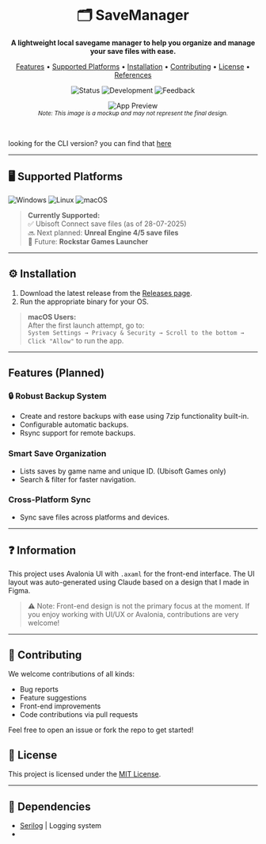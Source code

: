 <div align="center">

# 🗂️ SaveManager

**A lightweight local savegame manager to help you organize and manage your save files with ease.**

[Features](#-features) • [Supported Platforms](#-supported-platforms) • [Installation](#-installation) • [Contributing](#-contributing) • [License](#-license) • [References](#-references)

![Status](https://img.shields.io/badge/status-alpha-orange)
![Development](https://img.shields.io/badge/status-in%20development-yellow)
![Feedback](https://img.shields.io/badge/feedback-welcome-brightgreen)
<br/>

![App Preview](https://i.imgur.com/TJAszND.png)  
<sub>_Note: This image is a mockup and may not represent the final design._</sub>

<br/>
</div>

looking for the CLI version? you can find that [here](https://github.com/msh31/SaveManager/tree/cli/src)

---

## 🖥️ Supported Platforms

<p>
  <img src="https://img.shields.io/badge/Windows-0078D6?style=for-the-badge&logo=windows&logoColor=white" alt="Windows"/>
  <img src="https://img.shields.io/badge/Linux-FCC624?style=for-the-badge&logo=linux&logoColor=black" alt="Linux"/>
  <img src="https://img.shields.io/badge/macOS-f0f0f0?logo=apple&logoColor=black&style=for-the-badge" alt="macOS"/>
</p>

> **Currently Supported:**  
> ✅ Ubisoft Connect save files (as of 28-07-2025)  
> 🔜 Next planned: **Unreal Engine 4/5 save files**  
> 🔮 Future: **Rockstar Games Launcher**

---

## ⚙️ Installation

1. Download the latest release from the [Releases page](https://github.com/msh31/SaveManager/releases).
2. Run the appropriate binary for your OS.

> **macOS Users:**  
> After the first launch attempt, go to:  
> `System Settings → Privacy & Security → Scroll to the bottom → Click "Allow"` to run the app.

---

## Features (Planned)

### 🔒 Robust Backup System
- Create and restore backups with ease using 7zip functionality built-in.
- Configurable automatic backups.
- Rsync support for remote backups.

### Smart Save Organization
- Lists saves by game name and unique ID. (Ubisoft Games only)
- Search & filter for faster navigation.

### Cross-Platform Sync
- Sync save files across platforms and devices.

---

## ❓ Information

This project uses Avalonia UI with ``.axaml`` for the front-end interface. The UI layout was auto-generated using Claude based on a design that I made in Figma.
> ⚠️ Note: Front-end design is not the primary focus at the moment. If you enjoy working with UI/UX or Avalonia, contributions are very welcome!

---

## 🤝 Contributing

We welcome contributions of all kinds:

- Bug reports  
- Feature suggestions  
- Front-end improvements
- Code contributions via pull requests  

Feel free to open an issue or fork the repo to get started!

## 📜 License

This project is licensed under the [MIT License](LICENSE).

---

## 👯 Dependencies
- [Serilog](https://github.com/serilog/serilog) | Logging system
- 